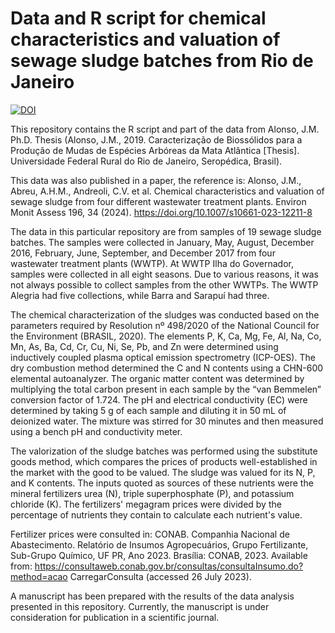 # Data and R script for chemical characteristics and valuation of sewage sludge batches from Rio de Janeiro

[![DOI](https://zenodo.org/badge/675710430.svg)](https://zenodo.org/badge/latestdoi/675710430)

This repository contains the R script and part of the data from Alonso, J.M. Ph.D. Thesis (Alonso, J.M., 2019. Caracterização de Biossólidos para a Produção de Mudas de Espécies Arbóreas da Mata Atlântica [Thesis]. Universidade Federal Rural do Rio de Janeiro, Seropédica, Brasil).

This data was also published in a paper, the reference is: Alonso, J.M., Abreu, A.H.M., Andreoli, C.V. et al. Chemical characteristics and valuation of sewage sludge from four different wastewater treatment plants. Environ Monit Assess 196, 34 (2024). https://doi.org/10.1007/s10661-023-12211-8

The data in this particular repository are from samples of 19 sewage sludge batches. The samples were collected in January, May, August, December 2016, February, June, September, and December 2017 from four wastewater treatment plants (WWTP). At WWTP Ilha do Governador, samples were collected in all eight seasons. Due to various reasons, it was not always possible to collect samples from the other WWTPs. The WWTP Alegria had five collections, while Barra and Sarapuí had three.

The chemical characterization of the sludges was conducted based on the parameters required by Resolution nº 498/2020 of the National Council for the Environment (BRASIL, 2020). The elements P, K, Ca, Mg, Fe, Al, Na, Co, Mn, As, Ba, Cd, Cr, Cu, Ni, Se, Pb, and Zn were determined using inductively coupled plasma optical emission spectrometry (ICP-OES). The dry combustion method determined the C and N contents using a CHN-600 elemental autoanalyzer. The organic matter content was determined by multiplying the total carbon present in each sample by the “van Bemmelen” conversion factor of 1.724. The pH and electrical conductivity (EC) were determined by taking 5 g of each sample and diluting it in 50 mL of deionized water. The mixture was stirred for 30 minutes and then measured using a bench pH and conductivity meter.

The valorization of the sludge batches was performed using the substitute goods method, which compares the prices of products well-established in the market with the good to be valued. The sludge was valued for its N, P, and K contents. The inputs quoted as sources of these nutrients were the mineral fertilizers urea (N), triple superphosphate (P), and potassium chloride (K). The fertilizers' megagram prices were divided by the percentage of nutrients they contain to calculate each nutrient's value. 

Fertilizer prices were consulted in:
CONAB. Companhia Nacional de Abastecimento. Relatório de Insumos Agropecuários, Grupo Fertilizante, Sub-Grupo Químico, UF PR, Ano 2023. Brasília: CONAB, 2023. Available from: https://consultaweb.conab.gov.br/consultas/consultaInsumo.do?method=acao
CarregarConsulta (accessed 26 July 2023).


A manuscript has been prepared with the results of the data analysis presented in this repository. Currently, the manuscript is under consideration for publication in a scientific journal.
